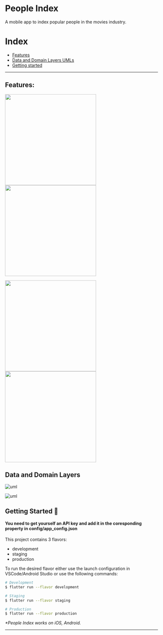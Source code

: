 # People Index

A mobile app to index popular people in the movies industry.
 
# Index

- [Features](#features)
- [Data and Domain Layers UMLs](#data-and-domain-layers)
- [Getting started](#getting-started-)

---

## Features:
<img src="https://user-images.githubusercontent.com/36048466/172732784-d94867fe-f87c-4e18-abdb-c163e4d78a6b.png" width=300> <img src="https://user-images.githubusercontent.com/36048466/172732789-7131cfc6-6a93-49a9-8ff2-f8424805b056.png" width=300>

<img src="https://user-images.githubusercontent.com/36048466/172732797-9988ee21-f263-4bbe-8ea6-a35a6cb6bb04.png" width=300> <img src="https://user-images.githubusercontent.com/36048466/172732802-cffe5019-9479-45a1-9628-6444590c22e9.png" width=300>

## Data and Domain Layers

![uml](https://user-images.githubusercontent.com/36048466/172736459-66ad9492-8ccb-43d9-8fe6-400d5aba4356.png)

![uml](https://user-images.githubusercontent.com/36048466/172737062-d3f67d6e-73ac-4829-bbce-79e3ccbcea48.png)

## Getting Started 🚀

#### You need to get yourself an API key and add it in the coresponding property in config/app_config.json

This project contains 3 flavors:

- development
- staging
- production

To run the desired flavor either use the launch configuration in VSCode/Android Studio or use the
following commands:

```sh
# Development
$ flutter run --flavor development

# Staging
$ flutter run --flavor staging 

# Production
$ flutter run --flavor production
```

_\*People Index works on iOS, Android._

---
